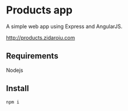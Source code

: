 # Products app

A simple web app using Express and AngularJS.

http://products.zidaroiu.com

## Requirements

Nodejs


## Install

``` npm i ```

